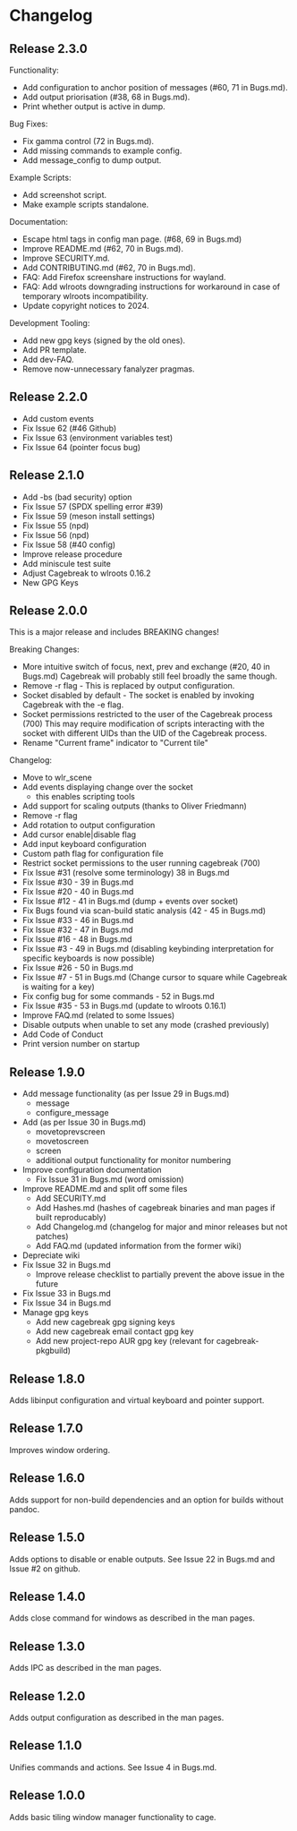# Changelog

## Release 2.3.0

Functionality:
  * Add configuration to anchor position of messages (#60, 71 in Bugs.md).
  * Add output priorisation (#38, 68 in Bugs.md).
  * Print whether output is active in dump.

Bug Fixes:
  * Fix gamma control (72 in Bugs.md).
  * Add missing commands to example config.
  * Add message_config to dump output.

Example Scripts:
  * Add screenshot script.
  * Make example scripts standalone.

Documentation:
  * Escape html tags in config man page. (#68, 69 in Bugs.md)
  * Improve README.md (#62, 70 in Bugs.md).
  * Improve SECURITY.md.
  * Add CONTRIBUTING.md (#62, 70 in Bugs.md).
  * FAQ: Add Firefox screenshare instructions for wayland.
  * FAQ: Add wlroots downgrading instructions for workaround in case of temporary wlroots incompatibility.
  * Update copyright notices to 2024.

Development Tooling:
  * Add new gpg keys (signed by the old ones).
  * Add PR template.
  * Add dev-FAQ.
  * Remove now-unnecessary fanalyzer pragmas.

## Release 2.2.0

  * Add custom events
  * Fix Issue 62 (#46 Github)
  * Fix Issue 63 (environment variables test)
  * Fix Issue 64 (pointer focus bug)

## Release 2.1.0

  * Add -bs (bad security) option
  * Fix Issue 57 (SPDX spelling error #39)
  * Fix Issue 59 (meson install settings)
  * Fix Issue 55 (npd)
  * Fix Issue 56 (npd)
  * Fix Issue 58 (#40 config)
  * Improve release procedure
  * Add miniscule test suite
  * Adjust Cagebreak to wlroots 0.16.2
  * New GPG Keys

## Release 2.0.0

This is a major release and includes BREAKING changes!

Breaking Changes:

  * More intuitive switch of focus, next, prev and exchange (#20, 40 in Bugs.md)
    Cagebreak will probably still feel broadly the same though.
  * Remove -r flag - This is replaced by output configuration.
  * Socket disabled by default - The socket is enabled by invoking Cagebreak with the -e flag.
  * Socket permissions restricted to the user of the Cagebreak process (700)
    This may require modification of scripts interacting with the socket with
    different UIDs than the UID of the Cagebreak process.
  * Rename "Current frame" indicator to "Current tile"

Changelog:

  * Move to wlr_scene
  * Add events displaying change over the socket
    * this enables scripting tools
  * Add support for scaling outputs (thanks to Oliver Friedmann)
  * Remove -r flag
  * Add rotation to output configuration
  * Add cursor enable|disable flag
  * Add input keyboard configuration
  * Custom path flag for configuration file
  * Restrict socket permissions to the user running cagebreak (700)
  * Fix Issue #31 (resolve some terminology) 38 in Bugs.md
  * Fix Issue #30 - 39 in Bugs.md
  * Fix Issue #20 - 40 in Bugs.md
  * Fix Issue #12 - 41 in Bugs.md (dump + events over socket)
  * Fix Bugs found via scan-build static analysis (42 - 45 in Bugs.md)
  * Fix Issue #33 - 46 in Bugs.md
  * Fix Issue #32 - 47 in Bugs.md
  * Fix Issue #16 - 48 in Bugs.md
  * Fix Issue #3 - 49 in Bugs.md (disabling keybinding interpretation for specific keyboards is now possible)
  * Fix Issue #26 - 50 in Bugs.md
  * Fix Issue #7 - 51 in Bugs.md (Change cursor to square while Cagebreak is waiting for a key)
  * Fix config bug for some commands - 52 in Bugs.md
  * Fix Issue #35 - 53 in Bugs.md (update to wlroots 0.16.1)
  * Improve FAQ.md (related to some Issues)
  * Disable outputs when unable to set any mode (crashed previously)
  * Add Code of Conduct
  * Print version number on startup

## Release 1.9.0

- Add message functionality (as per Issue 29 in Bugs.md)
  - message <text>
  - configure_message
- Add (as per Issue 30 in Bugs.md)
  - movetoprevscreen
  - movetoscreen <n>
  - screen <n>
  - additional output functionality for monitor numbering
- Improve configuration documentation
  - Fix Issue 31 in Bugs.md (word omission)
- Improve README.md and split off some files
  - Add SECURITY.md
  - Add Hashes.md (hashes of cagebreak binaries and man pages if built reproducably)
  - Add Changelog.md (changelog for major and minor releases but not patches)
  - Add FAQ.md (updated information from the former wiki)
- Depreciate wiki
- Fix Issue 32 in Bugs.md
  - Improve release checklist to partially prevent the above issue
    in the future
- Fix Issue 33 in Bugs.md
- Fix Issue 34 in Bugs.md
- Manage gpg keys
  - Add new cagebreak gpg signing keys
  - Add new cagebreak email contact gpg key
  - Add new project-repo AUR gpg key (relevant for cagebreak-pkgbuild)

## Release 1.8.0

Adds libinput configuration and virtual keyboard and pointer support.

## Release 1.7.0

Improves window ordering.

## Release 1.6.0

Adds support for non-build dependencies and an option for builds without pandoc.

## Release 1.5.0

Adds options to disable or enable outputs. See Issue 22 in Bugs.md and Issue #2 on github.

## Release 1.4.0

Adds close command for windows as described in the man pages.

## Release 1.3.0

Adds IPC as described in the man pages.

## Release 1.2.0

Adds output configuration as described in the man pages.

## Release 1.1.0

Unifies commands and actions. See Issue 4 in Bugs.md.

## Release 1.0.0

Adds basic tiling window manager functionality to cage.

